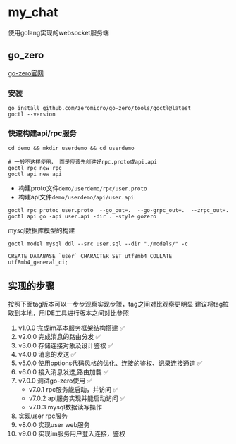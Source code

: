 # my_chat

使用golang实现的websocket服务端

## go_zero

[go-zero官网](https://go-zero.dev)

### 安装

```shell
go install github.com/zeromicro/go-zero/tools/goctl@latest
goctl --version
```

### 快速构建api/rpc服务

```shell
cd demo && mkdir userdemo && cd userdemo

# 一般不这样使用， 而是应该先创建好rpc.proto或api.api
goctl rpc new rpc
goctl api new api
```

* 构建proto文件`demo/userdemo/rpc/user.proto`
* 构建api文件`demo/userdemo/api/user.api`
```shell
goctl rpc protoc user.proto  --go_out=.  --go-grpc_out=.  --zrpc_out=.
goctl api go -api user.api -dir . -style gozero
```

mysql数据库模型的构建
```shell
goctl model mysql ddl --src user.sql --dir "./models/" -c
```
```shell
CREATE DATABASE `user` CHARACTER SET utf8mb4 COLLATE utf8mb4_general_ci;
```

## 实现的步骤

按照下面tag版本可以一步步观察实现步骤，tag之间对比观察更明显
建议将tag拉取到本地，用IDE工具进行版本之间对比参照

1. v1.0.0 完成im基本服务框架结构搭建 ✅
2. v2.0.0 完成消息的路由分发 ✅
3. v3.0.0 存储连接对象及设计鉴权 ✅
4. v4.0.0 消息的发送 ✅
5. v5.0.0 使用options代码风格的优化、连接的鉴权、记录连接通道 ✅
6. v6.0.0 接入消息发送,路由加载 ✅
7. v7.0.0 测试go-zero使用 ✅
   * v7.0.1 rpc服务能启动，并访问 ✅
   * v7.0.2 api服务实现并能启动访问 ✅
   * v7.0.3 mysql数据读写操作
8. 实现user rpc服务
8. v8.0.0 实现user web服务
9. v9.0.0 实现im服务用户登入连接，鉴权

